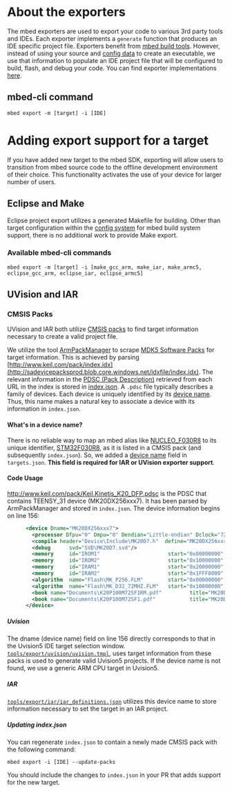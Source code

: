 # About the exporters

The mbed exporters are used to export your code to various 3rd party tools and IDEs. Each exporter implements a `generate` function that produces an IDE specific project file. Exporters benefit from [mbed build tools](https://github.com/ARMmbed/mbed-os/blob/master/docs/BUILDING.md#build-mbed-sdk-library-from-sources). However, instead of using your source and [config data](https://github.com/ARMmbed/mbed-os/blob/master/docs/config_system.md) to create an executable, we use that information to populate an IDE project file that will be configured to build, flash, and debug your code. You can find exporter implementations [here](https://github.com/ARMmbed/mbed-os/tree/master/tools/export).

## mbed-cli command

`mbed export -m [target] -i [IDE]`

# Adding export support for a target

If you have added new target to the mbed SDK, exporting will allow users to transition from mbed source code to the offline development environment of their choice. This functionality activates the use of your device for larger number of users.

## Eclipse and Make 

Eclipse project export utilizes a generated Makefile for building. Other than target configuration within the [config system](https://github.com/ARMmbed/mbed-os/blob/master/docs/mbed_targets.md) for mbed build system support, there is no additional work to provide Make export.

### Available mbed-cli commands

`mbed export -m [target] -i [make_gcc_arm, make_iar, make_armc5, eclipse_gcc_arm, eclipse_iar, eclipse_armc5]`

## UVision and IAR

### CMSIS Packs

UVision and IAR both utilize [CMSIS packs](http://www.keil.com/pack/doc/CMSIS/Pack/html/index.html) to find target information necessary to create a valid project file. 

We utilize the tool [ArmPackManager](https://github.com/ARMmbed/mbed-os/tree/master/tools/arm_pack_manager) to scrape [MDK5 Software Packs](https://www.keil.com/dd2/Pack/) for target information. This is achieved by parsing [http://www.keil.com/pack/index.idx](http://sadevicepacksprod.blob.core.windows.net/idxfile/index.idx). The relevant information in the [PDSC (Pack Description)](http://www.keil.com/pack/doc/CMSIS/Pack/html/_pack_format.html) retrieved from each URL in the index is stored in [index.json](https://github.com/ARMmbed/mbed-os/blob/master/tools/arm_pack_manager/index.json). A `.pdsc` file typically describes a family of devices. Each device is uniquely identified by its [device name](https://github.com/ARMmbed/mbed-os/blob/master/docs/mbed_targets.md#device_name). Thus, this name makes a natural key to associate a device with its information in `index.json`. 

#### What's in a device name?
There is no reliable way to map an mbed alias like [NUCLEO_F030R8](https://github.com/ARMmbed/mbed-os/blob/master/targets/targets.json#L603) to its unique identifier, [STM32F030R8](https://github.com/ARMmbed/mbed-os/blob/master/targets/targets.json#L615), as it is listed in a CMSIS pack (and subsequently `index.json`). So, we added a [device name](https://github.com/ARMmbed/mbed-os/blob/master/docs/mbed_targets.md#device_name) field in `targets.json`. **This field is required for IAR or UVision exporter support**.

#### Code Usage
http://www.keil.com/pack/Keil.Kinetis_K20_DFP.pdsc is the PDSC that contains TEENSY_31 device (MK20DX256xxx7). It has been parsed by ArmPackManager and stored in `index.json`. The device information begins on line 156:
```xml
      <device Dname="MK20DX256xxx7">
        <processor Dfpu="0" Dmpu="0" Dendian="Little-endian" Dclock="72000000"/>
        <compile header="Device\Include\MK20D7.h"  define="MK20DX256xxx7"/>
        <debug      svd="SVD\MK20D7.svd"/>
        <memory     id="IROM1"                      start="0x00000000"  size="0x40000"    startup="1"   default="1"/>
        <memory     id="IROM2"                      start="0x10000000"  size="0x8000"     startup="0"   default="0"/>
        <memory     id="IRAM1"                      start="0x20000000"  size="0x8000"     init   ="0"   default="1"/>
        <memory     id="IRAM2"                      start="0x1FFF8000"  size="0x8000"     init   ="0"   default="0"/>
        <algorithm  name="Flash\MK_P256.FLM"        start="0x00000000"  size="0x40000"                  default="1"/>
        <algorithm  name="Flash\MK_D32_72MHZ.FLM"   start="0x10000000"  size="0x8000"                   default="1"/>
        <book name="Documents\K20P100M72SF1RM.pdf"         title="MK20DX256xxx7 Reference Manual"/>
        <book name="Documents\K20P100M72SF1.pdf"           title="MK20DX256xxx7 Data Sheet"/>
      </device>
```

##### Uvision
The dname (device name) field on line 156 directly corresponds to that in the Uvision5 IDE target selection window. [`tools/export/uvision/uvision.tmpl`](https://github.com/ARMmbed/mbed-os/blob/master/tools/export/uvision/uvision.tmpl#L15), uses target information from these packs is used to generate valid Uvision5 projects. If the device name is not found, we use a generic ARM CPU target in Uvision5.

##### IAR
[`tools/export/iar/iar_definitions.json`](https://github.com/ARMmbed/mbed-os/blob/master/tools/export/iar/iar_definitions.json) utilizes this device name to store information necessary to set the target in an IAR project.

##### Updating index.json
You can regenerate `index.json` to contain a newly made CMSIS pack with the following command:

`mbed export -i [IDE] --update-packs`

You should include the changes to `index.json` in your PR that adds support for the new target.




